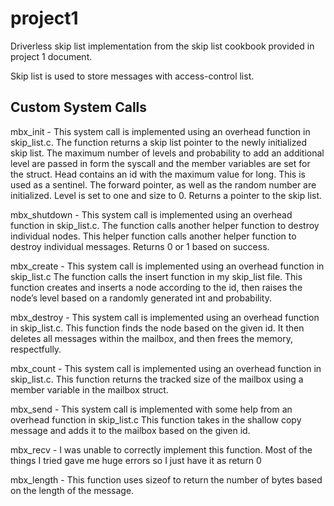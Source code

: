 # project1

Driverless skip list implementation from the skip list cookbook provided in project 1 document.

Skip list is used to store messages with access-control list.

Custom System Calls
-------------------
mbx_init - This system call is implemented using an overhead function in skip_list.c. The function returns a skip list pointer to the newly initialized skip list. The maximum number of levels and probability to add an additional level are passed in form the syscall and the member variables are set for the struct. Head contains an id with the maximum value for long. This is used as a sentinel. The forward pointer, as well as the random number are initialized. Level is set to one and size to 0. Returns a pointer to the skip list.

mbx_shutdown - This system call is implemented using an overhead function in skip_list.c. The function calls another  helper function to destroy individual nodes. This helper function calls another helper function to destroy individual messages. Returns 0 or 1 based on success.

mbx_create - This system call is implemented using an overhead function in skip_list.c The function calls the insert function in my skip_list file. This function creates and inserts a node according to the id, then raises the node’s level based on a randomly generated int and probability.

mbx_destroy - This system call is implemented using an overhead function in skip_list.c. This function finds the node based on the given id. It then deletes all messages within the mailbox, and then frees the memory, respectfully.

mbx_count - This system call is implemented using an overhead function in skip_list.c. This function returns the tracked size of the mailbox using a member variable in the mailbox struct.

mbx_send - This system call is implemented with some help from an overhead function in skip_list.c This function takes in the shallow copy message and adds it to the mailbox based on the given id.

mbx_recv - I was unable to correctly implement this function. Most of the things I tried gave me huge errors so I just have it as return 0

mbx_length - This function uses sizeof to return the number of bytes based on the length of the message.

